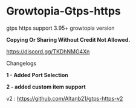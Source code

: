# Growtopia-Gtps-https
gtps https support 3.95+ growtopia version

**Copying Or Sharing Without Credit Not Allowed.**

https://discord.gg/TKDhNMG4Xn

Changelogs

**1 - Added Port Selection**

**2 - added custom item support**

v2 : https://github.com/Altanb21/gtps-https-v2
